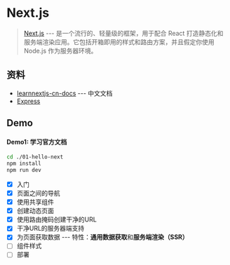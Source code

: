 # Next.js

> [Next.js](https://nextjs.org/learn/basics/getting-started) --- 是一个流行的、轻量级的框架，用于配合 React 打造静态化和服务端渲染应用。它包括开箱即用的样式和路由方案，并且假定你使用 Node.js 作为服务器环境。

## 资料

* [learnnextjs-cn-docs](https://github.com/developerworks/learnnextjs-cn-docs) --- 中文文档
* [Express](http://www.expressjs.com.cn/4x/api.html)

## Demo

#### Demo1: 学习官方文档

```bash
cd ./01-hello-next
npm install
npm run dev
```

- [x] 入门
- [x] 页面之间的导航
- [x] 使用共享组件
- [x] 创建动态页面
- [x] 使用路由掩码创建干净的URL
- [x] 干净URL的服务器端支持
- [x] 为页面获取数据 --- 特性：**通用数据获取**和**服务端渲染（SSR）**
- [ ] 组件样式
- [ ] 部署